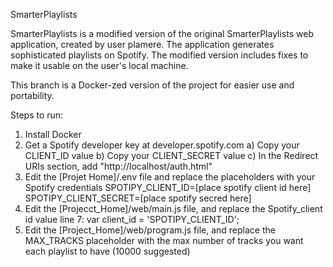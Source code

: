 SmarterPlaylists

SmarterPlaylists is a modified version of the original SmarterPlaylists web application, created by user plamere. The application generates sophisticated playlists on Spotify. The modified version includes fixes to make it usable on the user's local machine.

This branch is a Docker-zed version of the project for easier use and portability.

Steps to run:

1) Install Docker
2) Get a Spotify developer key at developer.spotify.com
  a) Copy your CLIENT_ID value
  b) Copy your CLIENT_SECRET value
  c) In the Redirect URIs section, add "http://localhost/auth.html"
3) Edit the [Projet Home]/.env file and replace the placeholders with your Spotify credentials
		SPOTIPY_CLIENT_ID=[place spotify client id here]
		SPOTIPY_CLIENT_SECRET=[place spotify secred here]
4) Edit the [Projecct_Home]/web/main.js file, and replace the Spotify_client id value
		line 7: var client_id = 'SPOTIPY_CLIENT_ID';
5) Edit the [Project_Home]/web/program.js file, and replace the MAX_TRACKS placeholder with the max number of tracks you want each playlist to have (10000 suggested)


